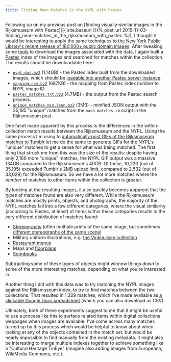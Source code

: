 ```yaml
---
title: Finding Near-Matches in the NYPL with Pastec
---
```


Following up on my previous post on [finding visually-similar images in the Rijksmuseum with Pastec]({{ site.baseurl }}{% post_url 2015-11-03-finding_near-matches_in_the_rijksmuseum_with_pastec %}), I thought it would be interesting to apply the same techniques to [the New York Public Library's recent release of 180,000+ public domain images](http://www.nypl.org/research/collections/digital-collections/public-domain). After tweaking some [tools](https://github.com/NYPL-publicdomain/pd-visualization) to download the images associated with the data, I again built a [Pastec](http://pastec.io/) index of the images and searched for matches within the collection. The results should be downloadable here:

* [`nypl.dat.bz2`](https://duke.box.com/s/y6yhui8yiyymmndg4q1opmf6pu14hc0g) (1.14GB) - the Pastec index built from the downloaded images, which should be [loadable into another Pastec server instance](http://pastec.io/doc#setup).
* [`mapping.csv.bz2`](https://duke.box.com/s/y7g1on5mh0vz28w6i13ac2lfk8nu7o4s) (687KB) - the mapping from Pastec index number to NYPL image ID.
* [`pastec_matches.txt.bz2`](https://duke.box.com/s/4qjvlrssxfxz7m5ki9umylz83a5ltapw) (4.7MB) - the output from the Pastec search process.
* [`unique_matches.min.json.bz2`](https://duke.box.com/s/bwoc2186dw6vkjwm6echeoza89t67ith) (3MB) - minified JSON output with the 35,195 "unique" matches from the `mash_matches.rb` script in the Rijksmuseum post.

One facet made apparent by this process is the differences in the within-collection match results between the Rijksmuseum and the NYPL. Using the same process I'm using to [automatically post GIFs of the Rijksmuseum matches to Tumblr](http://rijksmuseum-pastec.tumblr.com/) let me do the same to generate GIFs for the NYPL's "unique" matches to get a sense for what was being matched. The first thing that struck me from this was the size of the results: despite having only 2,166 more "unique" matches, the NYPL GIF output was a massive 134GB compared to the Rijksmuseum's 40GB. Of these, 10,230 (out of 35,195) exceeded Tumblr's 2MB upload limit, compared to 2,532 (out of 33,029) for the Rijksmuseum. So we have a lot more matches where the *number* of matches to other items within the collection is greater.

By looking at the resulting images, it also quickly becomes apparent that the *types* of matches found are also very different. While the Rijksmuseum matches are mostly prints, objects, and photographs, the majority of the NYPL matches fall into a few different categories, where the visual similarity (according to Pastec, at least) of items within these categories results in the very different distribution of matches found:

* [Stereographs](http://stereo.nypl.org/) (often multiple prints of the same image, but sometimes [different stereographs of the same scene](https://twitter.com/ryanfb/status/693205214489346048))
* Military uniform illustrations, e.g. [the Vinkhuijzen collection](http://digitalcollections.nypl.org/collections/the-vinkhuijzen-collection-of-military-uniforms#/?tab=navigation)
* [Restaurant menus](http://menus.nypl.org/)
* Maps and [floorplans](http://digitalcollections.nypl.org/collections/apartment-houses-of-the-metropolis#/?tab=about)
* [Songbooks](http://digitalcollections.nypl.org/collections/american-popular-songs#/?tab=navigation)

Subtracting some of these types of objects might winnow things down to some of the more interesting matches, depending on what you're interested in.

Another thing I did with this data was to try matching the NYPL images against the Rijksmuseum index, to try to find matches between the two collections. That resulted in 1,329 matches, which I've made available as [a clickable Google Docs spreadsheet](https://docs.google.com/spreadsheets/d/1BCcwzS1mEIG-xm7kfKDnf4fG5FW01MB30elCLJQvS-w/edit) (which you can also download as CSV).

Ultimately, both of these experiments suggest to me that it might be useful to use a process like this to surface related items within digital collections webpages when images are available. I've come across many matches turned up by this process which would be helpful to know about when looking at any of the objects contained in the match set, but would be nearly impossible to find manually from the existing metadata. It might also be interesting to merge multiple indexes together to achieve something like a "Cultural Heritage TinEye" (imagine also adding images from Europeana, WikiMedia Commons, etc.).
